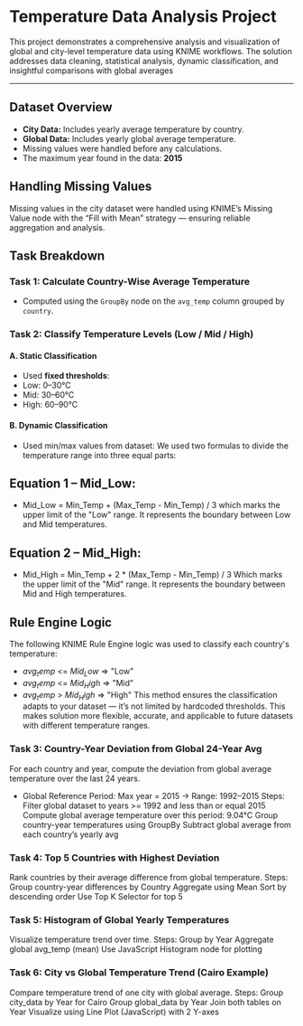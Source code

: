 # Temperature Data Analysis Project

This project demonstrates a comprehensive analysis and visualization of global and city-level temperature data using KNIME workflows. The solution addresses data cleaning, statistical analysis, dynamic classification, and insightful comparisons with global averages

---
 
##  Dataset Overview
- **City Data:** Includes yearly average temperature by country.
- **Global Data:** Includes yearly global average temperature.
- Missing values were handled before any calculations.
- The maximum year found in the data: **2015**
## Handling Missing Values
Missing values in the city dataset were handled using KNIME’s Missing Value node with the “Fill with Mean” strategy — ensuring reliable aggregation and analysis.

##  Task Breakdown

###  **Task 1: Calculate Country-Wise Average Temperature**
- Computed using the `GroupBy` node on the `avg_temp` column grouped by `country`.
###  **Task 2: Classify Temperature Levels (Low / Mid / High)**

#### A. Static Classification
- Used **fixed thresholds**:
- Low: 0–30°C
- Mid: 30–60°C
- High: 60–90°C
#### B. Dynamic Classification
- Used min/max values from dataset:
We used two formulas to divide the temperature range into three equal parts:

## Equation 1 – Mid_Low:
- Mid_Low = Min_Temp + (Max_Temp - Min_Temp) / 3
which marks the upper limit of the "Low" range.
It represents the boundary between Low and Mid temperatures.

## Equation 2 – Mid_High:
- Mid_High = Min_Temp + 2 * (Max_Temp - Min_Temp) / 3
Which marks the upper limit of the "Mid" range.
It represents the boundary between Mid and High temperatures.
## Rule Engine Logic
The following KNIME Rule Engine logic was used to classify each country's temperature:
- $avg_temp$ <= $Mid_Low$ => "Low"
- $avg_temp$ <= $Mid_High$ => "Mid"
- $avg_temp$ > $Mid_High$  => "High"
This method ensures the classification adapts to your dataset — it’s not limited by hardcoded thresholds. This makes  solution more flexible, accurate, and applicable to future datasets with different temperature ranges.
###  Task 3: Country-Year Deviation from Global 24-Year Avg
 For each country and year, compute the deviation from global average temperature over the last 24 years.
- Global Reference Period:
Max year = 2015 → Range: 1992–2015
Steps:
Filter global dataset to years >= 1992 and less than or equal 2015
Compute global average temperature over this period: 9.04°C
Group country-year temperatures using GroupBy
Subtract global average from each country’s yearly avg

###  Task 4: Top 5 Countries with Highest Deviation
Rank countries by their average difference from global temperature.
Steps:
Group country-year differences by Country
Aggregate using Mean
Sort by descending order
Use Top K Selector for top 5
###  Task 5: Histogram of Global Yearly Temperatures
Visualize temperature trend over time.
Steps:
Group by Year
Aggregate global avg_temp (mean)
Use JavaScript Histogram node for plotting


###  Task 6: City vs Global Temperature Trend (Cairo Example)
 Compare temperature trend of one city with global average.
Steps:
Group city_data by Year for Cairo
Group global_data by Year
Join both tables on Year
Visualize using Line Plot (JavaScript) with 2 Y-axes





